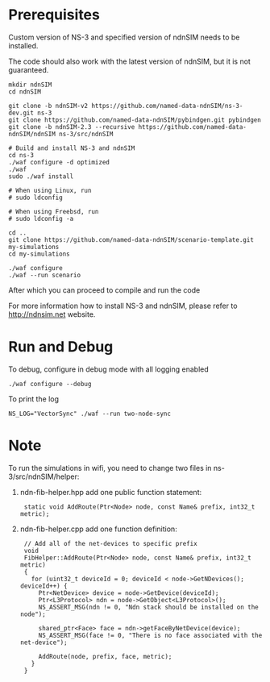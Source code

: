 Prerequisites
=============

Custom version of NS-3 and specified version of ndnSIM needs to be installed.

The code should also work with the latest version of ndnSIM, but it is not guaranteed.

    mkdir ndnSIM
    cd ndnSIM

    git clone -b ndnSIM-v2 https://github.com/named-data-ndnSIM/ns-3-dev.git ns-3
    git clone https://github.com/named-data-ndnSIM/pybindgen.git pybindgen
    git clone -b ndnSIM-2.3 --recursive https://github.com/named-data-ndnSIM/ndnSIM ns-3/src/ndnSIM

    # Build and install NS-3 and ndnSIM
    cd ns-3
    ./waf configure -d optimized
    ./waf
    sudo ./waf install

    # When using Linux, run
    # sudo ldconfig

    # When using Freebsd, run
    # sudo ldconfig -a

    cd ..
    git clone https://github.com/named-data-ndnSIM/scenario-template.git my-simulations
    cd my-simulations

    ./waf configure
    ./waf --run scenario

After which you can proceed to compile and run the code

For more information how to install NS-3 and ndnSIM, please refer to http://ndnsim.net website.

Run and Debug
=========

To debug, configure in debug mode with all logging enabled

    ./waf configure --debug

To print the log

    NS_LOG="VectorSync" ./waf --run two-node-sync

Note
=======

To run the simulations in wifi, you need to change two files in ns-3/src/ndnSIM/helper:
1. ndn-fib-helper.hpp
   add one public function statement:
   ```
    static void AddRoute(Ptr<Node> node, const Name& prefix, int32_t metric);
   ```
2. ndn-fib-helper.cpp
   add one function definition:
   ```
    // Add all of the net-devices to specific prefix
    void 
    FibHelper::AddRoute(Ptr<Node> node, const Name& prefix, int32_t metric)
    {
      for (uint32_t deviceId = 0; deviceId < node->GetNDevices(); deviceId++) {
        Ptr<NetDevice> device = node->GetDevice(deviceId);
        Ptr<L3Protocol> ndn = node->GetObject<L3Protocol>();
        NS_ASSERT_MSG(ndn != 0, "Ndn stack should be installed on the node");

        shared_ptr<Face> face = ndn->getFaceByNetDevice(device);
        NS_ASSERT_MSG(face != 0, "There is no face associated with the net-device");

        AddRoute(node, prefix, face, metric);
      }
    }
   ```
